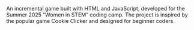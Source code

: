 An incremental game built with HTML and JavaScript, developed for the Summer 2025 “Women in STEM” coding camp. The project is inspired by the popular game Cookie Clicker and designed for beginner coders.
